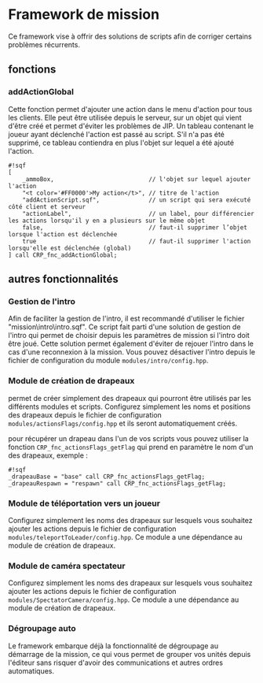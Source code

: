 # Framework de mission #
Ce framework vise à offrir des solutions de scripts afin de corriger certains problèmes récurrents.

## fonctions ##

### addActionGlobal ###
Cette fonction permet d'ajouter une action dans le menu d'action pour tous les clients. Elle peut être utilisée depuis le serveur, sur un objet qui vient d'être créé et permet d'éviter les problèmes de JIP. Un tableau contenant le joueur ayant déclenché l'action est passé au script. S'il n'a pas été supprimé, ce tableau contiendra en plus l'objet sur lequel a été ajouté l'action.
```
#!sqf
[
	_ammoBox,							// l'objet sur lequel ajouter l'action
	"<t color='#FF0000'>My action</t>",	// titre de l'action
	"addActionScript.sqf",				// un script qui sera exécuté côté client et serveur
	"actionLabel",						// un label, pour différencier les actions lorsqu'il y en a plusieurs sur le même objet
	false,								// faut-il supprimer l’objet lorsque l'action est déclenchée
	true								// faut-il supprimer l'action lorsqu'elle est déclenchée (global)
] call CRP_fnc_addActionGlobal;
```

## autres fonctionnalités ##

### Gestion de l'intro ###
Afin de faciliter la gestion de l'intro, il est recommandé d'utiliser le fichier "mission\intro\intro.sqf". Ce script fait parti d'une solution de gestion de l'intro qui permet de choisir depuis les paramètres de mission si l'intro doit être joué. Cette solution permet également d'éviter de rejouer l'intro dans le cas d'une reconnexion à la mission. Vous pouvez désactiver l'intro depuis le fichier de configuration du module ``` modules/intro/config.hpp ```.

### Module de création de drapeaux ###
permet de créer simplement des drapeaux qui pourront être utilisés par les différents modules et scripts. Configurez simplement les noms et positions des drapeaux depuis le fichier de configuration ``` modules/actionsFlags/config.hpp ``` et ils seront automatiquement créés.

pour récupérer un drapeau dans l'un de vos scripts vous pouvez utiliser la fonction ``` CRP_fnc_actionsFlags_getFlag ``` qui prend en paramètre le nom d'un des drapeaux, exemple :
```
#!sqf
_drapeauBase = "base" call CRP_fnc_actionsFlags_getFlag;
_drapeauRespawn = "respawn" call CRP_fnc_actionsFlags_getFlag;
```

### Module de téléportation vers un joueur ###
Configurez simplement les noms des drapeaux sur lesquels vous souhaitez ajouter les actions depuis le fichier de configuration ``` modules/teleportToLeader/config.hpp ```. Ce module a une dépendance au module de création de drapeaux.

### Module de caméra spectateur ###
Configurez simplement les noms des drapeaux sur lesquels vous souhaitez ajouter les actions depuis le fichier de configuration ``` modules/SpectatorCamera/config.hpp ```. Ce module a une dépendance au module de création de drapeaux.

### Dégroupage auto ###
Le framework embarque déjà la fonctionnalité de dégroupage au démarrage de la mission, ce qui vous permet de grouper vos unités depuis l'éditeur sans risquer d'avoir des communications et autres ordres automatiques.